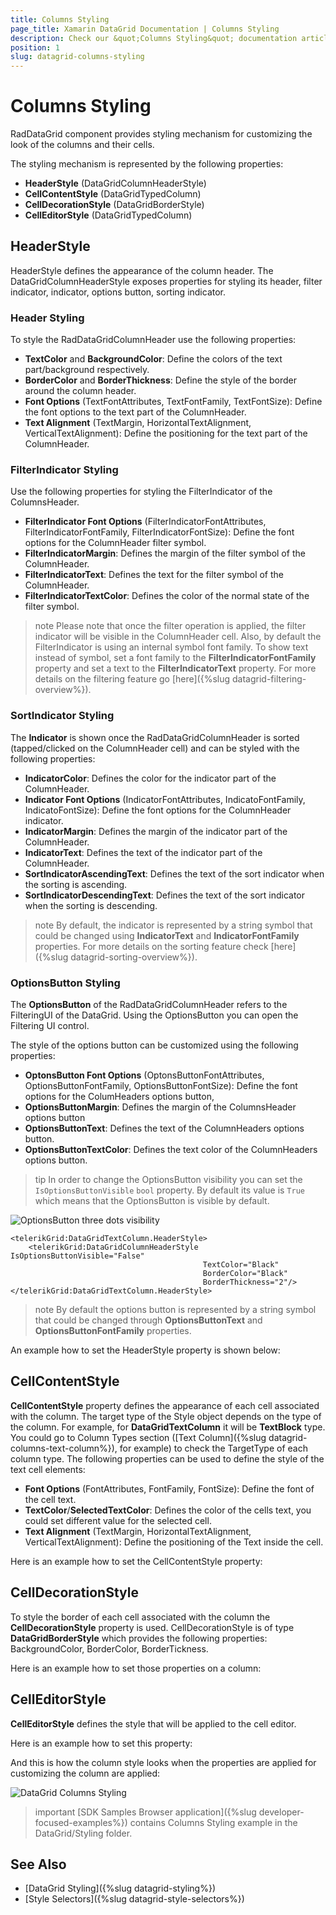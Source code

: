 ```yaml
---
title: Columns Styling
page_title: Xamarin DataGrid Documentation | Columns Styling
description: Check our &quot;Columns Styling&quot; documentation article for Telerik DataGrid for Xamarin control.
position: 1
slug: datagrid-columns-styling
---
```


# Columns Styling

RadDataGrid component provides styling mechanism for customizing the look of the columns and their cells. 

The styling mechanism is represented by the following properties:
* **HeaderStyle** (DataGridColumnHeaderStyle)
* **CellContentStyle** (DataGridTypedColumn)
* **CellDecorationStyle** (DataGridBorderStyle)
* **CellEditorStyle** (DataGridTypedColumn)

## HeaderStyle

HeaderStyle defines the appearance of the column header. The DataGridColumnHeaderStyle exposes properties for styling its header, filter indicator, indicator, options button, sorting indicator.

### Header Styling

To style the RadDataGridColumnHeader use the following properties:

* **TextColor** and **BackgroundColor**: Define the colors of the text part/background respectively.
* **BorderColor** and **BorderThickness**: Define the style of the border around the column header.
* **Font Options** (TextFontAttributes, TextFontFamily, TextFontSize): Define the font options to the text part of the ColumnHeader.
* **Text Alignment** (TextMargin, HorizontalTextAlignment, VerticalTextAlignment): Define the positioning for the text part of the ColumnHeader.

### FilterIndicator Styling

Use the following properties for styling the FilterIndicator of the ColumnsHeader.

* **FilterIndicator Font Options** (FilterIndicatorFontAttributes, FilterIndicatorFontFamily, FilterIndicatorFontSize): Define the font options for the ColumnHeader filter symbol.
* **FilterIndicatorMargin**: Defines the margin of the filter symbol of the ColumnHeader.
* **FilterIndicatorText**: Defines the text for the filter symbol of the ColumnHeader.
* **FilterIndicatorTextColor**: Defines the color of the normal state of the filter symbol.

>note Please note that once the filter operation is applied, the filter indicator will be visible in the ColumnHeader cell. Also, by default the FilterIndicator is using an internal symbol font family. To show text instead of symbol, set a font family to the **FilterIndicatorFontFamily** property and set a text to the **FilterIndicatorText** property. For more details on the filtering feature go [here]({%slug datagrid-filtering-overview%}).

### SortIndicator Styling 

The **Indicator** is shown once the RadDataGridColumnHeader is sorted (tapped/clicked on the ColumnHeader cell) and can be styled with the following properties:

* **IndicatorColor**: Defines the color for the indicator part of the ColumnHeader.  
* **Indicator Font Options** (IndicatorFontAttributes, IndicatoFontFamily, IndicatoFontSize): Define the font options for the ColumnHeader indicator.
* **IndicatorMargin**: Defines the margin of the indicator part of the ColumnHeader.
* **IndicatorText**: Defines the text of the indicator part of the ColumnHeader. 
* **SortIndicatorAscendingText**: Defines the text of the sort indicator when the sorting is ascending.
* **SortIndicatorDescendingText**: Defines the text of the sort indicator when the sorting is descending.

>note By default, the indicator is represented by a string symbol that could be changed using **IndicatorText** and **IndicatorFontFamily** properties. For more details on the sorting feature check [here]({%slug datagrid-sorting-overview%}).

### OptionsButton Styling

The **OptionsButton** of the RadDataGridColumnHeader refers to the FilteringUI of the DataGrid. Using the OptionsButton you can open the Filtering UI control. 

The style of the options button can be customized using the following properties:

* **OptonsButton Font Options** (OptonsButtonFontAttributes, OptionsButtonFontFamily, OptionsButtonFontSize): Define the font options for the ColumHeaders options button,
* **OptionsButtonMargin**: Defines the margin of the ColumnsHeader options button
* **OptionsButtonText**: Defines the text of the ColumnHeaders options button. 
* **OptionsButtonTextColor**: Defines the text color of the ColumnHeaders options button. 

>tip In order to change the OptionsButton visibility you can set the `IsOptionsButtonVisible` `bool` property. By default its value is `True` which means that the OptionsButton is visible by default.

![OptionsButton three dots visibility](../images/datagrid-optionsbutton-visibility.png "OptionsButton three dots visibility")

```XAML
<telerikGrid:DataGridTextColumn.HeaderStyle>
    <telerikGrid:DataGridColumnHeaderStyle IsOptionsButtonVisible="False"
                                           TextColor="Black"
                                           BorderColor="Black" 
                                           BorderThickness="2"/>
</telerikGrid:DataGridTextColumn.HeaderStyle>
```

>note By default the options button is represented by a string symbol that could be changed through **OptionsButtonText** and **OptionsButtonFontFamily** properties.

An example how to set the HeaderStyle property is shown below:

<snippet id='datagrid-columnstyle-headerstyle'/>

## CellContentStyle

**CellContentStyle** property defines the appearance of each cell associated with the column. The target type of the Style object depends on the type of the column. For example, for **DataGridTextColumn** it will be **TextBlock** type.  You could go to Column Types section ([Text Column]({%slug datagrid-columns-text-column%}), for example) to check the TargetType of each column type. The following properties can be used to define the style of the text cell elements:

* **Font Options** (FontAttributes, FontFamily, FontSize):  Define the font of the cell text.
* **TextColor**/**SelectedTextColor**: Defines the color of the cells text, you could set different value for the selected cell.
* **Text Alignment** (TextMargin, HorizontalTextAlignment, VerticalTextAlignment): Define the positioning of the Text inside the cell.

Here is an example how to set the CellContentStyle property:

<snippet id='datagrid-columnstyle-cellcontent'/>

## CellDecorationStyle

To style the border of each cell associated with the column the **CellDecorationStyle** property is used. CellDecorationStyle is of type **DataGridBorderStyle** which provides the following properties: BackgroundColor, BorderColor, BorderTickness.

Here is an example how to set those properties on a column:

<snippet id='datagrid-columnstyle-celldecoration'/>

## CellEditorStyle

**CellEditorStyle** defines the style that will be applied to the cell editor.

Here is an example how to set this property:

<snippet id='datagrid-columnstyle-celleditor'/>

And this is how the column style looks when the properties are applied for customizing the column are applied: 

![DataGrid Columns Styling](../images/datagrid-columns-styling.png)

>important [SDK Samples Browser application]({%slug developer-focused-examples%}) contains Columns Styling example in the DataGrid/Styling folder.  

## See Also

- [DataGrid Styling]({%slug datagrid-styling%})
- [Style Selectors]({%slug datagrid-style-selectors%})
